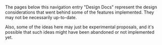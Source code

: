 The pages below this navigation entry "Design Docs" represent the design considerations
that went behind some of the features implemented. They may not be necessarily up-to-date.

Also, some of the ideas here may just be experimental proposals, and it's possible
that such ideas might have been abandoned or not implemented yet.
